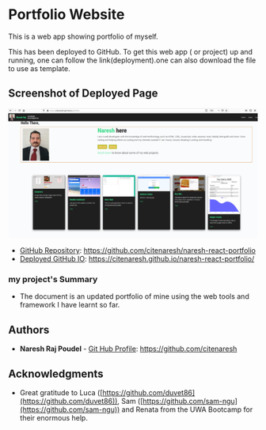 # Portfolio Website 
This is a web app showing portfolio of myself. 

This has been deployed to GitHub. To get this web app ( or project) up and running, one can follow the link(deployment).one can also download the file to use as template.

## Screenshot of Deployed Page

![Image of user's view when you visit the site](./src/assets/images/portfolio.png)

* [GitHub Repository](https://github.com/citenaresh/naresh-react-portfolio/): https://github.com/citenaresh/naresh-react-portfolio
* [Deployed GitHub IO](https://citenaresh.github.io/naresh-react-portfolio/): https://citenaresh.github.io/naresh-react-portfolio/

### my project's Summary
* The document is an updated portfolio of mine using the web tools and framework I have learnt so far.

## Authors

* **Naresh Raj Poudel** - [Git Hub Profile](https://github.com/citenaresh): https://github.com/citenaresh

## Acknowledgments

* Great gratitude to Luca ([https://github.com/duvet86](https://github.com/duvet86)), Sam ([https://github.com/sam-ngu](https://github.com/sam-ngu)) and Renata from the UWA Bootcamp for their enormous help.
